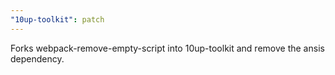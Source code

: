 ```yaml
---
"10up-toolkit": patch
---
```


Forks webpack-remove-empty-script into 10up-toolkit and remove the ansis dependency.
